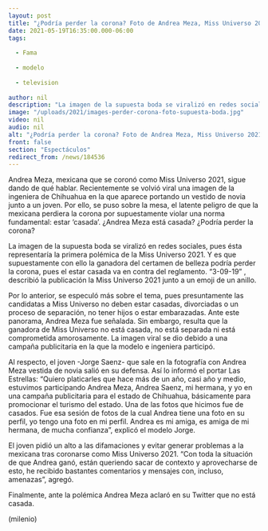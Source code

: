 ```yaml
---
layout: post
title: "¿Podría perder la corona? Foto de Andrea Meza, Miss Universo 2021, vestida de novia causa polémica"
date: 2021-05-19T16:35:00.000-06:00
tags:
  
  - Fama
  
  - modelo
  
  - television
  
author: nil
description: "La imagen de la supuesta boda se viralizó en redes sociales, pues ésta representaría la primera polémica de la Miss Universo 2021. Y es que supuestamente con ello la ganadora del certamen podría perder la corona. Te contamos la verdad. "
image: "/uploads/2021/images-perder-corona-foto-supuesta-boda.jpg"
video: nil
audio: nil
alt: "¿Podría perder la corona? Foto de Andrea Meza, Miss Universo 2021, vestida de novia causa polémica"
front: false
section: "Espectáculos"
redirect_from: /news/184536
---
```


Andrea Meza, mexicana que se coronó como Miss Universo 2021, sigue dando de qué hablar. Recientemente se volvió viral una imagen de la ingeniera de Chihuahua en la que aparece portando un vestido de novia junto a un joven. Por ello, se puso sobre la mesa, el latente peligro de que la mexicana perdiera la corona por supuestamente violar una norma fundamental: estar ‘casada’. ¿Andrea Meza está casada? ¿Podría perder la corona? 

La imagen de la supuesta boda se viralizó en redes sociales, pues ésta representaría la primera polémica de la Miss Universo 2021. Y es que supuestamente con ello la ganadora del certamen de belleza podría perder la corona, pues el estar casada va en contra del reglamento. 
“3-09-19” , describió la publicación la Miss Universo 2021 junto a un emoji de un anillo. 

Por lo anterior, se especuló más sobre el tema, pues presuntamente las candidatas a Miss Universo no deben estar casadas, divorciadas o un proceso de separación, no tener hijos o estar embarazadas. Ante este panorama, Andrea Meza fue señalada. Sin embargo, resulta que la ganadora de Miss Universo no está casada, no está separada ni está comprometida amorosamente. La imagen viral se dio debido a una campaña publicitaria en la que la modelo e ingeniera participó. 

Al respecto, el joven -Jorge Saenz- que sale en la fotografía con Andrea Meza vestida de novia salió en su defensa. Así lo informó el portar Las Estrellas: “Quiero platicarles que hace más de un año, casi año y medio, estuvimos participando Andrea Meza, Andrea Saenz, mi hermana, y yo en una campaña publicitaria para el estado de Chihuahua, básicamente para promocionar el turismo del estado. Una de las fotos que hicimos fue de casados. Fue esa sesión de fotos de la cual Andrea tiene una foto en su perfil, yo tengo una foto en mi perfil. Andrea es mi amiga, es amiga de mi hermana, de mucha confianza”, explicó el modelo Jorge. 

El joven pidió un alto a las difamaciones y evitar generar problemas a la mexicana tras coronarse como Miss Universo 2021. “Con toda la situación de que Andrea ganó, están queriendo sacar de contexto y aprovecharse de esto, he recibido bastantes comentarios y mensajes con, incluso, amenazas”, agregó. 

​Finalmente, ante la polémica Andrea Meza aclaró en su Twitter que no está casada.  

(milenio)